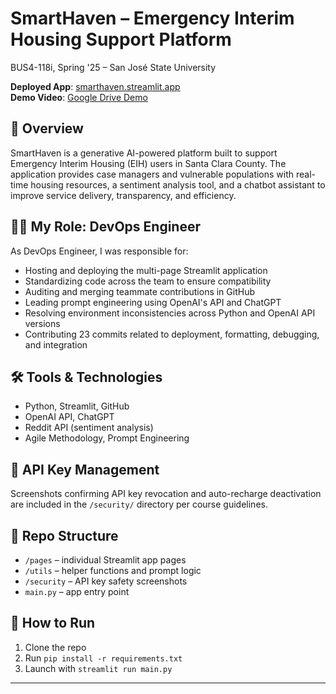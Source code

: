 # SmartHaven – Emergency Interim Housing Support Platform  
BUS4-118i, Spring '25 – San José State University

**Deployed App**: [smarthaven.streamlit.app](https://smarthaven.streamlit.app)  
**Demo Video**: [Google Drive Demo](https://docs.google.com/file/d/1t693dj6CqUlb_MUc_4iyYmRMWd4ZfAUk/preview)

## 📌 Overview
SmartHaven is a generative AI-powered platform built to support Emergency Interim Housing (EIH) users in Santa Clara County. The application provides case managers and vulnerable populations with real-time housing resources, a sentiment analysis tool, and a chatbot assistant to improve service delivery, transparency, and efficiency.

## 👨‍💻 My Role: DevOps Engineer
As DevOps Engineer, I was responsible for:
- Hosting and deploying the multi-page Streamlit application
- Standardizing code across the team to ensure compatibility
- Auditing and merging teammate contributions in GitHub
- Leading prompt engineering using OpenAI's API and ChatGPT
- Resolving environment inconsistencies across Python and OpenAI API versions
- Contributing 23 commits related to deployment, formatting, debugging, and integration

## 🛠️ Tools & Technologies
- Python, Streamlit, GitHub
- OpenAI API, ChatGPT
- Reddit API (sentiment analysis)
- Agile Methodology, Prompt Engineering

## 🔐 API Key Management
Screenshots confirming API key revocation and auto-recharge deactivation are included in the `/security/` directory per course guidelines.

## 📂 Repo Structure
- `/pages` – individual Streamlit app pages
- `/utils` – helper functions and prompt logic
- `/security` – API key safety screenshots
- `main.py` – app entry point

## 🚀 How to Run
1. Clone the repo  
2. Run `pip install -r requirements.txt`  
3. Launch with `streamlit run main.py`  

---
